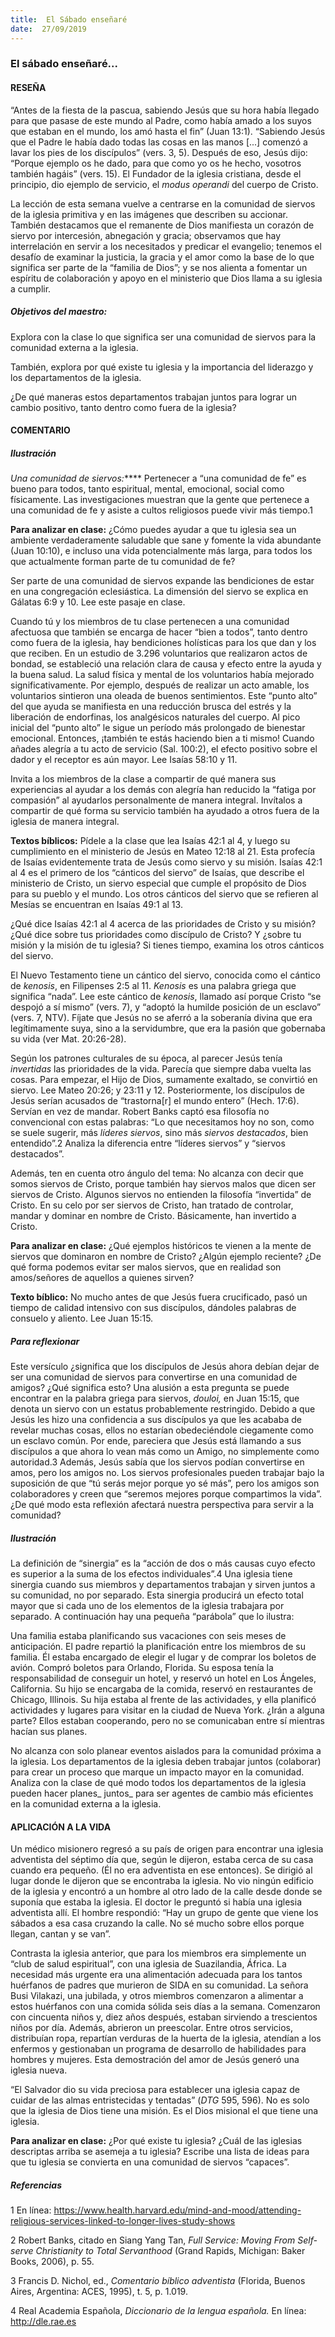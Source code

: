 ```yaml
---
title:  El Sábado enseñaré
date:  27/09/2019
---
```


### El sábado enseñaré...

#### RESEÑA

“Antes de la fiesta de la pascua, sabiendo Jesús que su hora había llegado para que pasase de este mundo al Padre, como había amado a los suyos que estaban en el mundo, los amó hasta el fin” (Juan 13:1). “Sabiendo Jesús que el Padre le había dado todas las cosas en las manos [...] comenzó a lavar los pies de los discípulos” (vers. 3, 5). Después de eso, Jesús dijo: “Porque ejemplo os he dado, para que como yo os he hecho, vosotros también hagáis” (vers. 15). El Fundador de la iglesia cristiana, desde el principio, dio ejemplo de servicio, el _modus operandi_ del cuerpo de Cristo.

La lección de esta semana vuelve a centrarse en la comunidad de siervos de la iglesia primitiva y en las imágenes que describen su accionar. También destacamos que el remanente de Dios manifiesta un corazón de siervo por intercesión, abnegación y gracia; observamos que hay interrelación en servir a los necesitados y predicar el evangelio; tenemos el desafío de examinar la justicia, la gracia y el amor como la base de lo que significa ser parte de la “familia de Dios”; y se nos alienta a fomentar un espíritu de colaboración y apoyo en el ministerio que Dios llama a su iglesia a cumplir.

##### Objetivos del maestro:

Explora con la clase lo que significa ser una comunidad de siervos para la comunidad externa a la iglesia.

También, explora por qué existe tu iglesia y la importancia del liderazgo y los departamentos de la iglesia.

¿De qué maneras estos departamentos trabajan juntos para lograr un cambio positivo, tanto dentro como fuera de la iglesia?

#### COMENTARIO

##### Ilustración

_Una comunidad de siervos:_**** Pertenecer a “una comunidad de fe” es bueno para todos, tanto espiritual, mental, emocional, social como físicamente. Las investigaciones muestran que la gente que pertenece a una comunidad de fe y asiste a cultos religiosos puede vivir más tiempo.1

**Para analizar en clase:**  ¿Cómo puedes ayudar a que tu iglesia sea un ambiente verdaderamente saludable que sane y fomente la vida abundante (Juan 10:10), e incluso una vida potencialmente más larga, para todos los que actualmente forman parte de tu comunidad de fe?

Ser parte de una comunidad de siervos expande las bendiciones de estar en una congregación eclesiástica. La dimensión del siervo se explica en Gálatas 6:9 y 10. Lee este pasaje en clase.

Cuando tú y los miembros de tu clase pertenecen a una comunidad afectuosa que también se encarga de hacer “bien a todos”, tanto dentro como fuera de la iglesia, hay bendiciones holísticas para los que dan y los que reciben. En un estudio de 3.296 voluntarios que realizaron actos de bondad, se estableció una relación clara de causa y efecto entre la ayuda y la buena salud. La salud física y mental de los voluntarios había mejorado significativamente. Por ejemplo, después de realizar un acto amable, los voluntarios sintieron una oleada de buenos sentimientos. Este “punto alto” del que ayuda se manifiesta en una reducción brusca del estrés y la liberación de endorfinas, los analgésicos naturales del cuerpo. Al pico inicial del “punto alto” le sigue un período más prolongado de bienestar emocional. Entonces, ¡también te estás haciendo bien a ti mismo! Cuando añades alegría a tu acto de servicio (Sal. 100:2), el efecto positivo sobre el dador y el receptor es aún mayor. Lee Isaías 58:10 y 11.

Invita a los miembros de la clase a compartir de qué manera sus experiencias al ayudar a los demás con alegría han reducido la “fatiga por compasión” al ayudarlos personalmente de manera integral. Invítalos a compartir de qué forma su servicio también ha ayudado a otros fuera de la iglesia de manera integral.

**Textos bíblicos:**  Pídele a la clase que lea Isaías 42:1 al 4, y luego su cumplimiento en el ministerio de Jesús en Mateo 12:18 al 21. Esta profecía de Isaías evidentemente trata de Jesús como siervo y su misión. Isaías 42:1 al 4 es el primero de los “cánticos del siervo” de Isaías, que describe el ministerio de Cristo, un siervo especial que cumple el propósito de Dios para su pueblo y el mundo. Los otros cánticos del siervo que se refieren al Mesías se encuentran en Isaías 49:1 al 13.

¿Qué dice Isaías 42:1 al 4 acerca de las prioridades de Cristo y su misión? ¿Qué dice sobre tus prioridades como discípulo de Cristo? Y ¿sobre tu misión y la misión de tu iglesia? Si tienes tiempo, examina los otros cánticos del siervo.

El Nuevo Testamento tiene un cántico del siervo, conocida como el cántico de _kenosis_, en Filipenses 2:5 al 11. _Kenosis_ es una palabra griega que significa “nada”. Lee este cántico de _kenosis_, llamado así porque Cristo “se despojó a sí mismo” (vers. 7), y “adoptó la humilde posición de un esclavo” (vers. 7, NTV). Fíjate que Jesús no se aferró a la soberanía divina que era legítimamente suya, sino a la servidumbre, que era la pasión que gobernaba su vida (ver Mat. 20:26-28).

Según los patrones culturales de su época, al parecer Jesús tenía _invertidas_ las prioridades de la vida. Parecía que siempre daba vuelta las cosas. Para empezar, el Hijo de Dios, sumamente exaltado, se convirtió en siervo. Lee Mateo 20:26; y 23:11 y 12. Posteriormente, los discípulos de Jesús serían acusados de “trastorna[r] el mundo entero” (Hech. 17:6). Servían en vez de mandar. Robert Banks captó esa filosofía no convencional con estas palabras: “Lo que necesitamos hoy no son, como se suele sugerir, más _líderes siervos_, sino más _siervos destacados_, bien entendido”.2 Analiza la diferencia entre “líderes siervos” y “siervos destacados”.

Además, ten en cuenta otro ángulo del tema: No alcanza con decir que somos siervos de Cristo, porque también hay siervos malos que dicen ser siervos de Cristo. Algunos siervos no entienden la filosofía “invertida” de Cristo. En su celo por ser siervos de Cristo, han tratado de controlar, mandar y dominar en nombre de Cristo. Básicamente, han invertido a Cristo.

**Para analizar en clase:**  ¿Qué ejemplos históricos te vienen a la mente de siervos que dominaron en nombre de Cristo? ¿Algún ejemplo reciente? ¿De qué forma podemos evitar ser malos siervos, que en realidad son amos/señores de aquellos a quienes sirven?

**Texto bíblico:**  No mucho antes de que Jesús fuera crucificado, pasó un tiempo de calidad intensivo con sus discípulos, dándoles palabras de consuelo y aliento. Lee Juan 15:15.

##### Para reflexionar

Este versículo ¿significa que los discípulos de Jesús ahora debían dejar de ser una comunidad de siervos para convertirse en una comunidad de amigos? ¿Qué significa esto? Una alusión a esta pregunta se puede encontrar en la palabra griega para siervos, _douloi,_ en Juan 15:15, que denota un siervo con un estatus probablemente restringido. Debido a que Jesús les hizo una confidencia a sus discípulos ya que les acababa de revelar muchas cosas, ellos no estarían obedeciéndole ciegamente como un esclavo común. Por ende, pareciera que Jesús está llamando a sus discípulos a que ahora lo vean más como un Amigo, no simplemente como autoridad.3 Además, Jesús sabía que los siervos podían convertirse en amos, pero los amigos no. Los siervos profesionales pueden trabajar bajo la suposición de que “tú serás mejor porque yo sé más”, pero los amigos son colaboradores y creen que “seremos mejores porque compartimos la vida”. ¿De qué modo esta reflexión afectará nuestra perspectiva para servir a la comunidad?

##### Ilustración

La definición de “sinergia” es la “acción de dos o más causas cuyo efecto es superior a la suma de los efectos individuales”.4 Una iglesia tiene sinergia cuando sus miembros y departamentos trabajan y sirven juntos a su comunidad, no por separado. Esta sinergia producirá un efecto total mayor que si cada uno de los elementos de la iglesia trabajara por separado. A continuación hay una pequeña “parábola” que lo ilustra:

Una familia estaba planificando sus vacaciones con seis meses de anticipación. El padre repartió la planificación entre los miembros de su familia. Él estaba encargado de elegir el lugar y de comprar los boletos de avión. Compró boletos para Orlando, Florida. Su esposa tenía la responsabilidad de conseguir un hotel, y reservó un hotel en Los Ángeles, California. Su hijo se encargaba de la comida, reservó en restaurantes de Chicago, Illinois. Su hija estaba al frente de las actividades, y ella planificó actividades y lugares para visitar en la ciudad de Nueva York. ¿Irán a alguna parte? Ellos estaban cooperando, pero no se comunicaban entre sí mientras hacían sus planes.

No alcanza con solo planear eventos aislados para la comunidad próxima a la iglesia. Los departamentos de la iglesia deben trabajar juntos (colaborar) para crear un proceso que marque un impacto mayor en la comunidad. Analiza con la clase de qué modo todos los departamentos de la iglesia pueden hacer planes_ juntos_ para ser agentes de cambio más eficientes en la comunidad externa a la iglesia.

#### APLICACIÓN A LA VIDA

Un médico misionero regresó a su país de origen para encontrar una iglesia adventista del séptimo día que, según le dijeron, estaba cerca de su casa cuando era pequeño. (Él no era adventista en ese entonces). Se dirigió al lugar donde le dijeron que se encontraba la iglesia. No vio ningún edificio de la iglesia y encontró a un hombre al otro lado de la calle desde donde se suponía que estaba la iglesia. El doctor le preguntó si había una iglesia adventista allí. El hombre respondió: “Hay un grupo de gente que viene los sábados a esa casa cruzando la calle. No sé mucho sobre ellos porque llegan, cantan y se van”.

Contrasta la iglesia anterior, que para los miembros era simplemente un “club de salud espiritual”, con una iglesia de Suazilandia, África. La necesidad más urgente era una alimentación adecuada para los tantos huérfanos de padres que murieron de SIDA en su comunidad. La señora Busi Vilakazi, una jubilada, y otros miembros comenzaron a alimentar a estos huérfanos con una comida sólida seis días a la semana. Comenzaron con cincuenta niños y, diez años después, estaban sirviendo a trescientos niños por día. Además, abrieron un preescolar. Entre otros servicios, distribuían ropa, repartían verduras de la huerta de la iglesia, atendían a los enfermos y gestionaban un programa de desarrollo de habilidades para hombres y mujeres. Esta demostración del amor de Jesús generó una iglesia nueva.

“El Salvador dio su vida preciosa para establecer una iglesia capaz de cuidar de las almas entristecidas y tentadas” (_DTG_ 595, 596). No es solo que la iglesia de Dios tiene una misión. Es el Dios misional el que tiene una iglesia.

**Para analizar en clase:**  ¿Por qué existe tu iglesia? ¿Cuál de las iglesias descriptas arriba se asemeja a tu iglesia? Escribe una lista de ideas para que tu iglesia se convierta en una comunidad de siervos “capaces”.

##### Referencias

1 En línea: https://www.health.harvard.edu/mind-and-mood/attending-religious-services-linked-to-longer-lives-study-shows

2 Robert Banks, citado en Siang Yang Tan, _Full Service: Moving From Self-serve Christianity to Total Servanthood_ (Grand Rapids, Míchigan: Baker Books, 2006), p. 55.

3 Francis D. Nichol, ed., _Comentario bíblico adventista_ (Florida, Buenos Aires, Argentina: ACES, 1995), t. 5, p. 1.019.

4 Real Academia Española, _Diccionario de la lengua española._ En línea: http://dle.rae.es